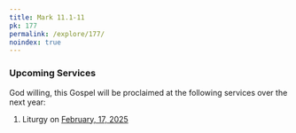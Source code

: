 ```yaml
---
title: Mark 11.1-11
pk: 177
permalink: /explore/177/
noindex: true
---
```


### Upcoming Services

God willing, this Gospel will be proclaimed at the following services over the next year:


1. Liturgy on [February, 17, 2025](https://orthocal.info/readings/gregorian/2025/02/17/)
